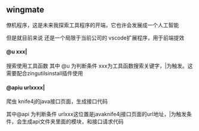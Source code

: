 ## wingmate
僚机程序，这是未来我探索工具程序的开端，它也许会发展成一个人工智能

但是就目前来说 还是一个局限于当前公司的 vscode扩展程序，用于前端提效

#### @u xxx|
搜索使用工具函数
其中 @u 为判断条件  xxx为工具函数搜索关键字，|为触发。这需要配合zingutilsinstall插件使用
#### @apiu urlxxxx|
爬虫 knife4j的java接口页面，生成接口代码

其中@api 为判断条件  urlxxx这位置是javaknife4j接口页面的url地址，|为触发条件，会生成api文件夹里面的模块，和接口请求代码
